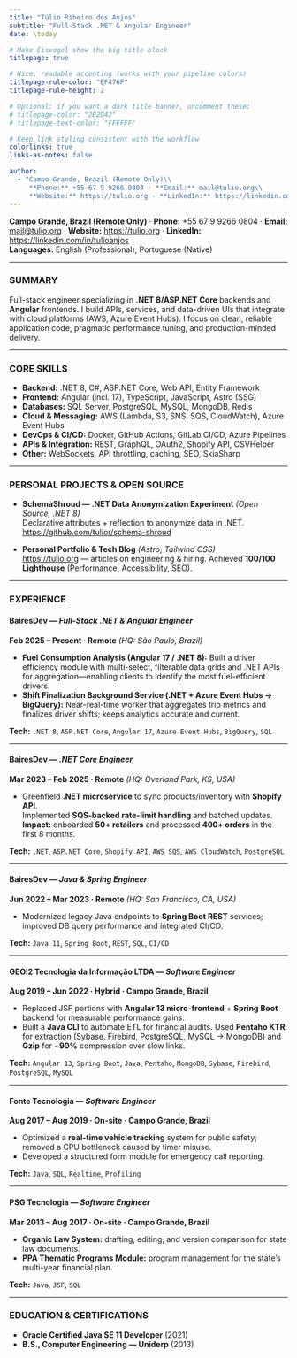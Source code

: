 ```yaml
---
title: "Túlio Ribeiro dos Anjos"
subtitle: "Full-Stack .NET & Angular Engineer"
date: \today

# Make Eisvogel show the big title block
titlepage: true

# Nice, readable accenting (works with your pipeline colors)
titlepage-rule-color: "EF476F"
titlepage-rule-height: 2

# Optional: if you want a dark title banner, uncomment these:
# titlepage-color: "2B2D42"
# titlepage-text-color: "FFFFFF"

# Keep link styling consistent with the workflow
colorlinks: true
links-as-notes: false

author:
  - "Campo Grande, Brazil (Remote Only)\\
     **Phone:** +55 67 9 9266 0804 · **Email:** mail@tulio.org\\
     **Website:** https://tulio.org · **LinkedIn:** https://linkedin.com/in/tulioanjos"
---
```


**Campo Grande, Brazil (Remote Only)** · **Phone:** +55 67 9 9266 0804 · **Email:** <mail@tulio.org> · **Website:** <https://tulio.org> · **LinkedIn:** <https://linkedin.com/in/tulioanjos>  
**Languages:** English (Professional), Portuguese (Native)

---

### SUMMARY
Full-stack engineer specializing in **.NET 8/ASP.NET Core** backends and **Angular** frontends. I build APIs, services, and data-driven UIs that integrate with cloud platforms (AWS, Azure Event Hubs). I focus on clean, reliable application code, pragmatic performance tuning, and production-minded delivery.

---

### CORE SKILLS
- **Backend:** .NET 8, C#, ASP.NET Core, Web API, Entity Framework  
- **Frontend:** Angular (incl. 17), TypeScript, JavaScript, Astro (SSG)  
- **Databases:** SQL Server, PostgreSQL, MySQL, MongoDB, Redis  
- **Cloud & Messaging:** AWS (Lambda, S3, SNS, SQS, CloudWatch), Azure Event Hubs  
- **DevOps & CI/CD:** Docker, GitHub Actions, GitLab CI/CD, Azure Pipelines  
- **APIs & Integration:** REST, GraphQL, OAuth2, Shopify API, CSVHelper  
- **Other:** WebSockets, API throttling, caching, SEO, SkiaSharp

---

### PERSONAL PROJECTS & OPEN SOURCE
- **SchemaShroud — .NET Data Anonymization Experiment** *(Open Source, .NET 8)*  
  Declarative attributes + reflection to anonymize data in .NET.  
  <https://github.com/tulior/schema-shroud>

- **Personal Portfolio & Tech Blog** *(Astro, Tailwind CSS)*  
  <https://tulio.org> — articles on engineering & hiring. Achieved **100/100 Lighthouse** (Performance, Accessibility, SEO).

---

### EXPERIENCE

#### BairesDev — *Full-Stack .NET & Angular Engineer*  
**Feb 2025 – Present · Remote** *(HQ: São Paulo, Brazil)*

- **Fuel Consumption Analysis (Angular 17 / .NET 8):** Built a driver efficiency module with multi-select, filterable data grids and .NET APIs for aggregation—enabling clients to identify the most fuel-efficient drivers.
- **Shift Finalization Background Service (.NET + Azure Event Hubs → BigQuery):** Near-real-time worker that aggregates trip metrics and finalizes driver shifts; keeps analytics accurate and current.

**Tech:** `.NET 8`, `ASP.NET Core`, `Angular 17`, `Azure Event Hubs`, `BigQuery`, `SQL`

---

#### BairesDev — *.NET Core Engineer*  
**Mar 2023 – Feb 2025 · Remote** *(HQ: Overland Park, KS, USA)*

- Greenfield **.NET microservice** to sync products/inventory with **Shopify API**.  
  Implemented **SQS-backed rate-limit handling** and batched updates.  
  **Impact:** onboarded **50+ retailers** and processed **400+ orders** in the first 8 months.

**Tech:** `.NET`, `ASP.NET Core`, `Shopify API`, `AWS SQS`, `AWS CloudWatch`, `PostgreSQL`

---

#### BairesDev — *Java & Spring Engineer*  
**Jun 2022 – Mar 2023 · Remote** *(HQ: San Francisco, CA, USA)*

- Modernized legacy Java endpoints to **Spring Boot REST** services; improved DB query performance and integrated CI/CD.

**Tech:** `Java 11`, `Spring Boot`, `REST`, `SQL`, `CI/CD`

---

#### GEOI2 Tecnologia da Informação LTDA — *Software Engineer*  
**Aug 2019 – Jun 2022 · Hybrid · Campo Grande, Brazil**

- Replaced JSF portions with **Angular 13 micro-frontend** + **Spring Boot** backend for measurable performance gains.  
- Built a **Java CLI** to automate ETL for financial audits. Used **Pentaho KTR** for extraction (Sybase, Firebird, PostgreSQL, MySQL → MongoDB) and **Gzip** for ~**90%** compression over slow links.

**Tech:** `Angular 13`, `Spring Boot`, `Java`, `Pentaho`, `MongoDB`, `Sybase`, `Firebird`, `PostgreSQL`, `MySQL`

---

#### Fonte Tecnologia — *Software Engineer*  
**Aug 2017 – Aug 2019 · On-site · Campo Grande, Brazil**

- Optimized a **real-time vehicle tracking** system for public safety; removed a CPU bottleneck caused by timer misuse.  
- Developed a structured form module for emergency call reporting.

**Tech:** `Java`, `SQL`, `Realtime`, `Profiling`

---

#### PSG Tecnologia — *Software Engineer*  
**Mar 2013 – Aug 2017 · On-site · Campo Grande, Brazil**

- **Organic Law System:** drafting, editing, and version comparison for state law documents.  
- **PPA Thematic Programs Module:** program management for the state’s multi-year financial plan.

**Tech:** `Java`, `JSF`, `SQL`

---

### EDUCATION & CERTIFICATIONS
- **Oracle Certified Java SE 11 Developer** (2021)  
- **B.S., Computer Engineering — Uniderp** (2013)

